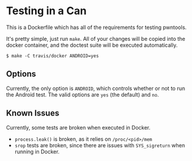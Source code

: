 # Testing in a Can

This is a Dockerfile which has all of the requirements for testing pwntools.

It's pretty simple, just run `make`.  All of your changes will be copied into the docker container, and the doctest suite will be executed automatically.

```shell
$ make -C travis/docker ANDROID=yes
```

## Options

Currently, the only option is `ANDROID`, which controls whether or not to run the Android test.  The valid options are ``yes`` (the default) and ``no``.

## Known Issues

Currently, some tests are broken when executed in Docker.

- `process.leak()` is broken, as it relies on `/proc/<pid>/mem`
- `srop` tests are broken, since there are issues with `SYS_sigreturn` when running in Docker.
